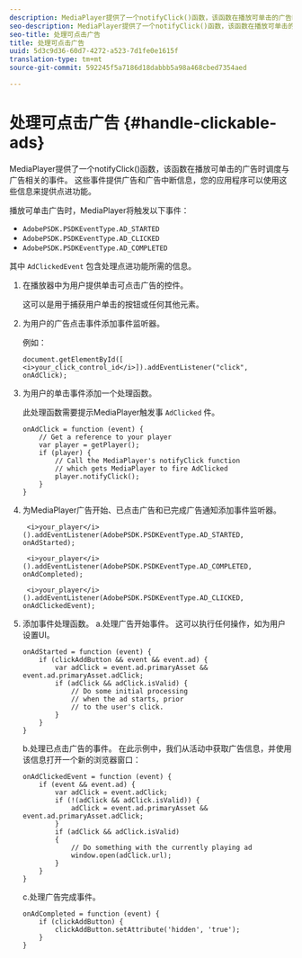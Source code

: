 ```yaml
---
description: MediaPlayer提供了一个notifyClick()函数，该函数在播放可单击的广告时调度与广告相关的事件。 这些事件提供广告和广告中断信息，您的应用程序可以使用这些信息来提供点进功能。
seo-description: MediaPlayer提供了一个notifyClick()函数，该函数在播放可单击的广告时调度与广告相关的事件。 这些事件提供广告和广告中断信息，您的应用程序可以使用这些信息来提供点进功能。
seo-title: 处理可点击广告
title: 处理可点击广告
uuid: 5d3c9d36-60d7-4272-a523-7d1fe0e1615f
translation-type: tm+mt
source-git-commit: 592245f5a7186d18dabbb5a98a468cbed7354aed

---
```



# 处理可点击广告 {#handle-clickable-ads}

MediaPlayer提供了一个notifyClick()函数，该函数在播放可单击的广告时调度与广告相关的事件。 这些事件提供广告和广告中断信息，您的应用程序可以使用这些信息来提供点进功能。

播放可单击广告时，MediaPlayer将触发以下事件：

* `AdobePSDK.PSDKEventType.AD_STARTED`
* `AdobePSDK.PSDKEventType.AD_CLICKED`
* `AdobePSDK.PSDKEventType.AD_COMPLETED`

其中 `AdClickedEvent` 包含处理点进功能所需的信息。

1. 在播放器中为用户提供单击可点击广告的控件。

   这可以是用于捕获用户单击的按钮或任何其他元素。
1. 为用户的广告点击事件添加事件监听器。

   例如：

   ```
   document.getElementById([ 
   <i>your_click_control_id</i>]).addEventListener("click", onAdClick);
   ```

1. 为用户的单击事件添加一个处理函数。

   此处理函数需要提示MediaPlayer触发事 `AdClicked` 件。

   ```
   onAdClick = function (event) { 
       // Get a reference to your player 
       var player = getPlayer(); 
       if (player) { 
           // Call the MediaPlayer's notifyClick function 
           // which gets MediaPlayer to fire AdClicked 
           player.notifyClick(); 
       } 
   } 
   ```

1. 为MediaPlayer广告开始、已点击广告和已完成广告通知添加事件监听器。

   ```
    <i>your_player</i>().addEventListener(AdobePSDK.PSDKEventType.AD_STARTED, onAdStarted); 
   
    <i>your_player</i>().addEventListener(AdobePSDK.PSDKEventType.AD_COMPLETED, onAdCompleted);
   
    <i>your_player</i>().addEventListener(AdobePSDK.PSDKEventType.AD_CLICKED, onAdClickedEvent);
   ```

1. 添加事件处理函数。
a.处理广告开始事件。
这可以执行任何操作，如为用户设置UI。

   ```
   onAdStarted = function (event) { 
       if (clickAddButton && event && event.ad) { 
           var adClick = event.ad.primaryAsset && event.ad.primaryAsset.adClick; 
           if (adClick && adClick.isValid) { 
               // Do some initial processing  
               // when the ad starts, prior 
               // to the user's click. 
           } 
       } 
   }
   ```

   b.处理已点击广告的事件。
在此示例中，我们从活动中获取广告信息，并使用该信息打开一个新的浏览器窗口：

   ```
   onAdClickedEvent = function (event) { 
       if (event && event.ad) { 
           var adClick = event.adClick; 
           if (!(adClick && adClick.isValid)) { 
               adClick = event.ad.primaryAsset && event.ad.primaryAsset.adClick; 
           } 
           if (adClick && adClick.isValid) 
           { 
               // Do something with the currently playing ad 
               window.open(adClick.url); 
           } 
       } 
   }
   ```

   c.处理广告完成事件。

   ```
   onAdCompleted = function (event) { 
       if (clickAddButton) { 
           clickAddButton.setAttribute('hidden', 'true'); 
       } 
   }
   ```
